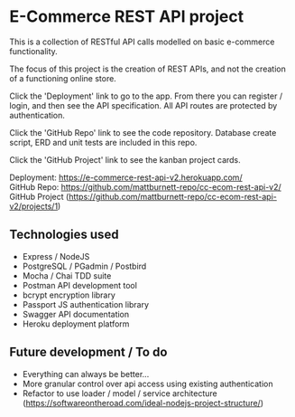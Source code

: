# E-Commerce REST API project
This is a collection of RESTful API calls modelled on basic e-commerce functionality.

The focus of this project is the creation of REST APIs, and not the creation of a functioning online store.

Click the 'Deployment' link to go to the app. From there you can register / login, and then see the API specification.
All API routes are protected by authentication.

Click the 'GitHub Repo' link to see the code repository. Database create script, ERD and unit tests are included in this repo.

Click the 'GitHub Project' link to see the kanban project cards.

Deployment: https://e-commerce-rest-api-v2.herokuapp.com/ \
GitHub Repo: https://github.com/mattburnett-repo/cc-ecom-rest-api-v2/ \
GitHub Project (https://github.com/mattburnett-repo/cc-ecom-rest-api-v2/projects/1)

## Technologies used
* Express / NodeJS
* PostgreSQL / PGadmin / Postbird
* Mocha / Chai TDD suite
* Postman API development tool
* bcrypt encryption library
* Passport JS authentication library
* Swagger API documentation
* Heroku deployment platform

## Future development / To do
* Everything can always be better...
* More granular control over api access using existing authentication
* Refactor to use loader / model / service architecture (https://softwareontheroad.com/ideal-nodejs-project-structure/)